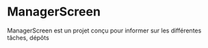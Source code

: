 # ManagerScreen

ManagerScreen est un projet conçu pour informer sur les différentes tâches, dépôts
